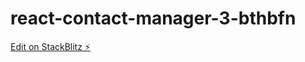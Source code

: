 # react-contact-manager-3-bthbfn

[Edit on StackBlitz ⚡️](https://stackblitz.com/edit/react-contact-manager-3-bthbfn)